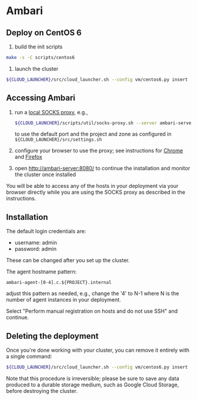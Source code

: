 Ambari
======

Deploy on CentOS 6
------------------

1. build the init scripts

  ```bash
  make -s -C scripts/centos6
  ```

1. launch the cluster

  ```bash
  ${CLOUD_LAUNCHER}/src/cloud_launcher.sh --config vm/centos6.py insert
  ```

Accessing Ambari
----------------

1. run a [local SOCKS proxy](../../../../scripts/util/socks-proxy.md), e.g.,

   ```bash
   ${CLOUD_LAUNCHER}/scripts/util/socks-proxy.sh --server ambari-server
   ```

   to use the default port and the project and zone as configured in
   `${CLOUD_LAUNCHER}/src/settings.sh`

1. configure your browser to use the proxy;
   see instructions for
   [Chrome](../../../../scripts/util/socks-proxy.md#chrome) and
   [Firefox](../../../../scripts/util/socks-proxy.md#firefox)

1. open [http://ambari-server:8080/](http://ambari-server:8080) to continue the
   installation and monitor the cluster once installed

You will be able to access any of the hosts in your deployment via your browser
directly while you are using the SOCKS proxy as described in the instructions.

Installation
------------

The default login credentials are:

* username: admin
* password: admin

These can be changed after you set up the cluster.

The agent hostname pattern:

```
ambari-agent-[0-4].c.${PROJECT}.internal
```

adjust this pattern as needed, e.g., change the '4' to N-1 where N is the number
of agent instances in your deployment.

Select "Perform manual registration on hosts and do not use SSH" and continue.

Deleting the deployment
-----------------------

Once you're done working with your cluster, you can remove it entirely with a
single command:

```bash
${CLOUD_LAUNCHER}/src/cloud_launcher.sh --config vm/centos6.py insert
```

Note that this procedure is irreversible; please be sure to save any data
produced to a durable storage medium, such as Google Cloud Storage, before
destroying the cluster.
